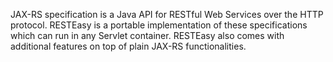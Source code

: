 JAX-RS specification is a Java API for RESTful Web Services over the HTTP protocol. 
RESTEasy is a portable implementation of these specifications which can run in any 
Servlet container. 
RESTEasy also comes with additional features on top of plain JAX-RS functionalities. 
